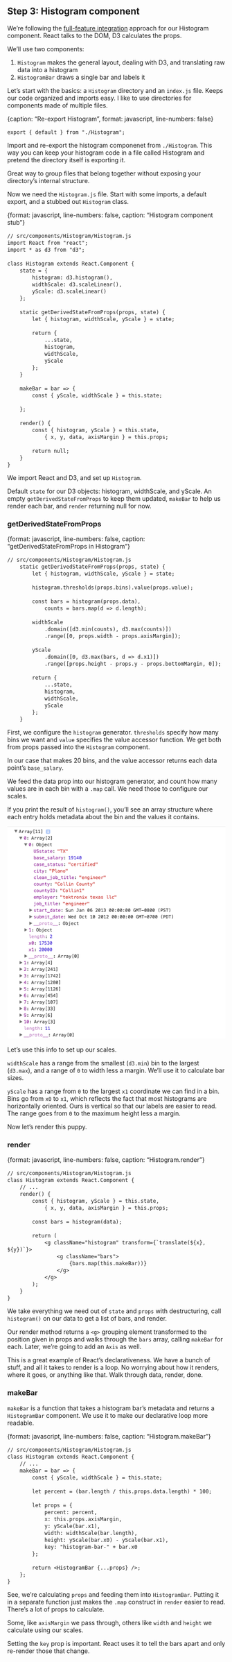
## Step 3: Histogram component

We’re following the [full-feature
integration](#full-feature-integration) approach for our Histogram
component. React talks to the DOM, D3 calculates the props.

We’ll use two components:

1.  `Histogram` makes the general layout, dealing with D3, and
    translating raw data into a histogram
2.  `HistogramBar` draws a single bar and labels it

Let’s start with the basics: a `Histogram` directory and an `index.js`
file. Keeps our code organized and imports easy. I like to use
directories for components made of multiple files.

{caption: “Re-export Histogram”, format: javascript, line-numbers:
false}

    export { default } from "./Histogram";

Import and re-export the histogram componenet from `./Histogram`. This
way you can keep your histogram code in a file called Histogram and
pretend the directory itself is exporting it.

Great way to group files that belong together without exposing your
directory’s internal structure.

Now we need the `Histogram.js` file. Start with some imports, a default
export, and a stubbed out `Histogram` class.

{format: javascript, line-numbers: false, caption: “Histogram component
stub”}

    // src/components/Histogram/Histogram.js
    import React from "react";
    import * as d3 from "d3";
    
    class Histogram extends React.Component {
        state = {
            histogram: d3.histogram(),
            widthScale: d3.scaleLinear(),
            yScale: d3.scaleLinear()
        };
    
        static getDerivedStateFromProps(props, state) {
            let { histogram, widthScale, yScale } = state;
    
            return {
                ...state,
                histogram,
                widthScale,
                yScale
            };
        }
    
        makeBar = bar => {
            const { yScale, widthScale } = this.state;
    
        };
    
        render() {
            const { histogram, yScale } = this.state,
                { x, y, data, axisMargin } = this.props;
    
            return null;
        }
    }

We import React and D3, and set up `Histogram`.

Default `state` for our D3 objects: histogram, widthScale, and yScale.
An empty `getDerivedStateFromProps` to keep them updated, `makeBar` to
help us render each bar, and `render` returning null for now.

### getDerivedStateFromProps

{format: javascript, line-numbers: false, caption:
“getDerivedStateFromProps in Histogram”}

    // src/components/Histogram/Histogram.js
        static getDerivedStateFromProps(props, state) {
            let { histogram, widthScale, yScale } = state;
    
            histogram.thresholds(props.bins).value(props.value);
    
            const bars = histogram(props.data),
                counts = bars.map(d => d.length);
    
            widthScale
                .domain([d3.min(counts), d3.max(counts)])
                .range([0, props.width - props.axisMargin]);
    
            yScale
                .domain([0, d3.max(bars, d => d.x1)])
                .range([props.height - props.y - props.bottomMargin, 0]);
    
            return {
                ...state,
                histogram,
                widthScale,
                yScale
            };
        }

First, we configure the `histogram` generator. `thresholds` specify how
many bins we want and `value` specifies the value accessor function. We
get both from props passed into the `Histogram` component.

In our case that makes 20 bins, and the value accessor returns each data
point’s `base_salary`.

We feed the data prop into our histogram generator, and count how many
values are in each bin with a `.map` call. We need those to configure
our scales.

If you print the result of `histogram()`, you’ll see an array structure
where each entry holds metadata about the bin and the values it
contains.

![console.log(this.histogram())](https://raw.githubusercontent.com/Swizec/react-d3js-es6-ebook/2018-version/manuscript/resources/images/es6v2/histogram-data-screenshot.png)

Let’s use this info to set up our scales.

`widthScale` has a range from the smallest (`d3.min`) bin to the largest
(`d3.max`), and a range of `0` to width less a margin. We’ll use it to
calculate bar sizes.

`yScale` has a range from `0` to the largest `x1` coordinate we can find
in a bin. Bins go from `x0` to `x1`, which reflects the fact that most
histograms are horizontally oriented. Ours is vertical so that our
labels are easier to read. The range goes from `0` to the maximum height
less a margin.

Now let’s render this puppy.

### render

{format: javascript, line-numbers: false, caption: “Histogram.render”}

    // src/components/Histogram/Histogram.js
    class Histogram extends React.Component {
        // ...
        render() {
            const { histogram, yScale } = this.state,
                { x, y, data, axisMargin } = this.props;
    
            const bars = histogram(data);
    
            return (
                <g className="histogram" transform={`translate(${x}, ${y})`}>
                    <g className="bars">
                        {bars.map(this.makeBar))}
                    </g>
                </g>
            );
        }
    }

We take everything we need out of `state` and `props` with
destructuring, call `histogram()` on our data to get a list of bars, and
render.

Our render method returns a `<g>` grouping element transformed to the
position given in props and walks through the `bars` array, calling
`makeBar` for each. Later, we’re going to add an `Axis` as well.

This is a great example of React’s declarativeness. We have a bunch of
stuff, and all it takes to render is a loop. No worrying about how it
renders, where it goes, or anything like that. Walk through data,
render, done.

### makeBar

`makeBar` is a function that takes a histogram bar’s metadata and
returns a `HistogramBar` component. We use it to make our declarative
loop more readable.

{format: javascript, line-numbers: false, caption: “Histogram.makeBar”}

    // src/components/Histogram/Histogram.js
    class Histogram extends React.Component {
        // ...
        makeBar = bar => {
            const { yScale, widthScale } = this.state;
    
            let percent = (bar.length / this.props.data.length) * 100;
    
            let props = {
                percent: percent,
                x: this.props.axisMargin,
                y: yScale(bar.x1),
                width: widthScale(bar.length),
                height: yScale(bar.x0) - yScale(bar.x1),
                key: "histogram-bar-" + bar.x0
            };
    
            return <HistogramBar {...props} />;
        };
    }

See, we’re calculating `props` and feeding them into `HistogramBar`.
Putting it in a separate function just makes the `.map` construct in
`render` easier to read. There’s a lot of props to calculate.

Some, like `axisMargin` we pass through, others like `width` and
`height` we calculate using our scales.

Setting the `key` prop is important. React uses it to tell the bars
apart and only re-render those that change.
